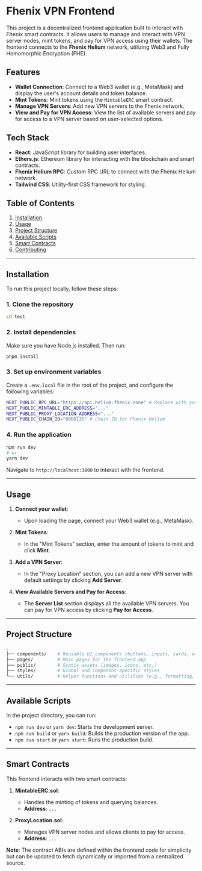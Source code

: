 # **Fhenix VPN Frontend**

This project is a decentralized frontend application built to interact with Fhenix smart contracts. It allows users to manage and interact with VPN server nodes, mint tokens, and pay for VPN access using their wallets. The frontend connects to the **Fhenix Helium** network, utilizing Web3 and Fully Homomorphic Encryption (FHE).

## **Features**

- **Wallet Connection**: Connect to a Web3 wallet (e.g., MetaMask) and display the user's account details and token balance.
- **Mint Tokens**: Mint tokens using the `MintableERC` smart contract.
- **Manage VPN Servers**: Add new VPN servers to the Fhenix network.
- **View and Pay for VPN Access**: View the list of available servers and pay for access to a VPN server based on user-selected options.

## **Tech Stack**

- **React**: JavaScript library for building user interfaces.
- **Ethers.js**: Ethereum library for interacting with the blockchain and smart contracts.
- **Fhenix Helium RPC**: Custom RPC URL to connect with the Fhenix Helium network.
- **Tailwind CSS**: Utility-first CSS framework for styling.

## **Table of Contents**

1. [Installation](#installation)
2. [Usage](#usage)
3. [Project Structure](#project-structure)
4. [Available Scripts](#available-scripts)
5. [Smart Contracts](#smart-contracts)
6. [Contributing](#contributing)

---

## **Installation**

To run this project locally, follow these steps:

### 1. **Clone the repository**

```bash
cd test
```

### 2. **Install dependencies**

Make sure you have Node.js installed. Then run:

```bash
pnpm install
```

### 3. **Set up environment variables**

Create a `.env.local` file in the root of the project, and configure the following variables:

```bash
NEXT_PUBLIC_RPC_URL="https://api.helium.fhenix.zone" # Replace with your RPC URL if different
NEXT_PUBLIC_MINTABLE_ERC_ADDRESS="..."
NEXT_PUBLIC_PROXY_LOCATION_ADDRESS="..."
NEXT_PUBLIC_CHAIN_ID="8008135" # Chain ID for Fhenix Helium
```

### 4. **Run the application**

```bash
npm run dev
# or
yarn dev
```

Navigate to `http://localhost:3000` to interact with the frontend.

---

## **Usage**

1. **Connect your wallet**:
   - Upon loading the page, connect your Web3 wallet (e.g., MetaMask).
   
2. **Mint Tokens**:
   - In the "Mint Tokens" section, enter the amount of tokens to mint and click **Mint**.

3. **Add a VPN Server**:
   - In the "Proxy Location" section, you can add a new VPN server with default settings by clicking **Add Server**.

4. **View Available Servers and Pay for Access**:
   - The **Server List** section displays all the available VPN servers. You can pay for VPN access by clicking **Pay for Access**.

---

## **Project Structure**

```bash
.
├── components/    # Reusable UI components (buttons, inputs, cards, etc.)
├── pages/         # Main pages for the frontend app
├── public/        # Static assets (images, icons, etc.)
├── styles/        # Global and component-specific styles
└── utils/         # Helper functions and utilities (e.g., formatting, Web3 utils)
```

---

## **Available Scripts**

In the project directory, you can run:

- `npm run dev` or `yarn dev`: Starts the development server.
- `npm run build` or `yarn build`: Builds the production version of the app.
- `npm run start` or `yarn start`: Runs the production build.

---

## **Smart Contracts**

This frontend interacts with two smart contracts:

1. **MintableERC.sol**: 
   - Handles the minting of tokens and querying balances.
   - **Address**: `...`

2. **ProxyLocation.sol**: 
   - Manages VPN server nodes and allows clients to pay for access.
   - **Address**: `...`

**Note**: The contract ABIs are defined within the frontend code for simplicity but can be updated to fetch dynamically or imported from a centralized source.
